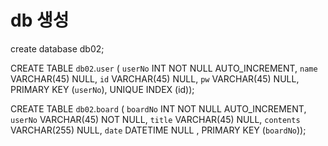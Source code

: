 # db 생성

create database db02;

CREATE TABLE `db02`.`user` (
`userNo` INT NOT NULL AUTO_INCREMENT,
`name` VARCHAR(45) NULL,
`id` VARCHAR(45) NULL,
`pw` VARCHAR(45) NULL,
PRIMARY KEY (`userNo`),
UNIQUE INDEX (id));
  
CREATE TABLE `db02`.`board` (
`boardNo` INT NOT NULL AUTO_INCREMENT,
`userNo` VARCHAR(45) NOT NULL,
`title` VARCHAR(45) NULL,
`contents` VARCHAR(255) NULL,
`date` DATETIME NULL ,
PRIMARY KEY (`boardNo`));
